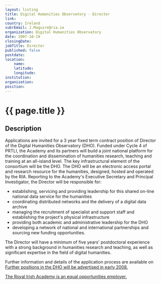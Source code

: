 ```yaml
---
layout: listing
title: Digital Humanities Observatory - Director
link:
country: Ireland
subrEmail: J.Maguire@ria.ie
organization: Digital Humanities Observatory 
date: 2007-10-19
closingDate: 
jobTitle: Director
published: false
postdate:
location:
	name: 
	latitude: 
	longitude: 
institution: 
organization: 
position: 
--- 
```



# {{ page.title }}

## Description




<p class="hft-paras">Applications are invited for a 3 year fixed term contract position of
Director of the Digital Humanities Observatory
(DHO). Funded under Cycle 4 of PRTLI, the Academy and its partners
will build a joint national platform for the
coordination and dissemination of humanities research, teaching and
training at an all-island level. The key
infrastructural element of the consortium will be the DHO. The DHO
will be an electronic access portal and research
resource for the humanities, designed, hosted and operated by the
RIA. Reporting to the Academy's Executive
Secretary and Principal Investigator, the Director will be responsible for:</p>

<ul>
<li>establishing, servicing and providing leadership for this shared
on-line national data service for the humanities</li>
<li>coordinating distributed networks and the delivery of a digital data archive</li>
<li>managing the recruitment of specialist and support staff and
establishing the project's physical infrastructure</li>
<li>providing both academic and administrative leadership for the DHO</li>
<li>developing a network of national and international partnerships
and sourcing new funding opportunities.</li>
</ul>

<p class="hft-paras">The Director will have a minimum of five years' postdoctoral
experience with a strong background in humanities
research and teaching, as well as significant expertise in the field
of digital humanities.</p>

<p class="hft-paras">Further information and details of the application process are
available on <a href="http://www.ria.ie>www.ria.ie</a>.
The closing date for applications is Friday 19th October 2007.
Applicants will be shortlisted for
interview on the basis of the information provided in their application.</p>

<p class="hft-paras">Further positions in the DHO will be advertised in early 2008.</p>

<p class="hft-paras">The Royal Irish Academy is an equal opportunities employer. </p>
